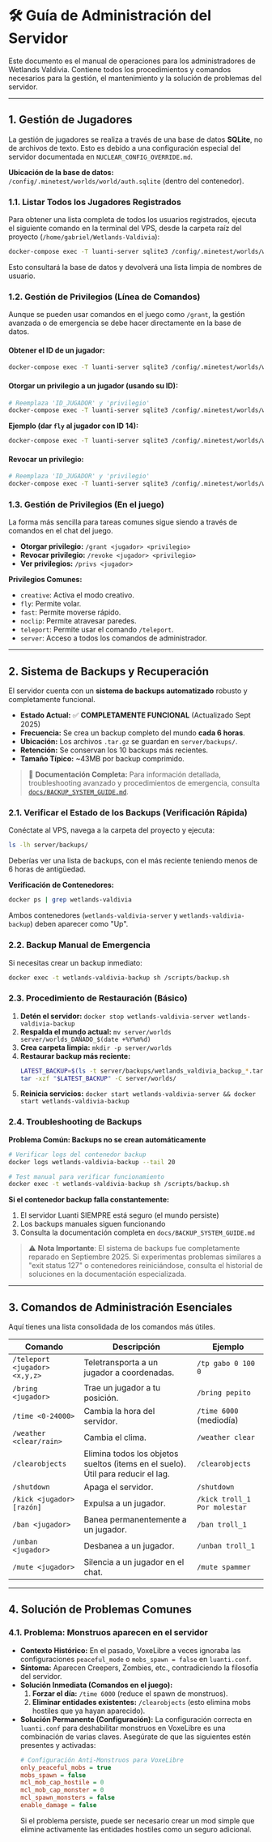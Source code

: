 # 🛠️ Guía de Administración del Servidor

Este documento es el manual de operaciones para los administradores de Wetlands Valdivia. Contiene todos los procedimientos y comandos necesarios para la gestión, el mantenimiento y la solución de problemas del servidor.

---

## 1. Gestión de Jugadores

La gestión de jugadores se realiza a través de una base de datos **SQLite**, no de archivos de texto. Esto es debido a una configuración especial del servidor documentada en `NUCLEAR_CONFIG_OVERRIDE.md`.

**Ubicación de la base de datos:** `/config/.minetest/worlds/world/auth.sqlite` (dentro del contenedor).

### 1.1. Listar Todos los Jugadores Registrados

Para obtener una lista completa de todos los usuarios registrados, ejecuta el siguiente comando en la terminal del VPS, desde la carpeta raíz del proyecto (`/home/gabriel/Wetlands-Valdivia`):

```bash
docker-compose exec -T luanti-server sqlite3 /config/.minetest/worlds/world/auth.sqlite 'SELECT name FROM auth;'
```
Esto consultará la base de datos y devolverá una lista limpia de nombres de usuario.

### 1.2. Gestión de Privilegios (Línea de Comandos)

Aunque se pueden usar comandos en el juego como `/grant`, la gestión avanzada o de emergencia se debe hacer directamente en la base de datos.

#### Obtener el ID de un jugador:
```bash
docker-compose exec -T luanti-server sqlite3 /config/.minetest/worlds/world/auth.sqlite "SELECT id, name FROM auth WHERE name LIKE '%nombre_del_jugador%';"
```

#### Otorgar un privilegio a un jugador (usando su ID):
```bash
# Reemplaza 'ID_JUGADOR' y 'privilegio'
docker-compose exec -T luanti-server sqlite3 /config/.minetest/worlds/world/auth.sqlite "INSERT OR IGNORE INTO user_privileges (id, privilege) VALUES (ID_JUGADOR, 'privilegio');"
```
**Ejemplo (dar `fly` al jugador con ID 14):**
```bash
docker-compose exec -T luanti-server sqlite3 /config/.minetest/worlds/world/auth.sqlite "INSERT OR IGNORE INTO user_privileges (id, privilege) VALUES (14, 'fly');"
```

#### Revocar un privilegio:
```bash
# Reemplaza 'ID_JUGADOR' y 'privilegio'
docker-compose exec -T luanti-server sqlite3 /config/.minetest/worlds/world/auth.sqlite "DELETE FROM user_privileges WHERE id = ID_JUGADOR AND privilege = 'privilegio';"
```

### 1.3. Gestión de Privilegios (En el juego)

La forma más sencilla para tareas comunes sigue siendo a través de comandos en el chat del juego.

*   **Otorgar privilegio:** `/grant <jugador> <privilegio>`
*   **Revocar privilegio:** `/revoke <jugador> <privilegio>`
*   **Ver privilegios:** `/privs <jugador>`

**Privilegios Comunes:**
*   `creative`: Activa el modo creativo.
*   `fly`: Permite volar.
*   `fast`: Permite moverse rápido.
*   `noclip`: Permite atravesar paredes.
*   `teleport`: Permite usar el comando `/teleport`.
*   `server`: Acceso a todos los comandos de administrador.

---

## 2. Sistema de Backups y Recuperación

El servidor cuenta con un **sistema de backups automatizado** robusto y completamente funcional.

*   **Estado Actual:** ✅ **COMPLETAMENTE FUNCIONAL** (Actualizado Sept 2025)
*   **Frecuencia:** Se crea un backup completo del mundo **cada 6 horas**.
*   **Ubicación:** Los archivos `.tar.gz` se guardan en `server/backups/`.
*   **Retención:** Se conservan los 10 backups más recientes.
*   **Tamaño Típico:** ~43MB por backup comprimido.

> 📖 **Documentación Completa:** Para información detallada, troubleshooting avanzado y procedimientos de emergencia, consulta [`docs/BACKUP_SYSTEM_GUIDE.md`](BACKUP_SYSTEM_GUIDE.md).

### 2.1. Verificar el Estado de los Backups (Verificación Rápida)

Conéctate al VPS, navega a la carpeta del proyecto y ejecuta:
```bash
ls -lh server/backups/
```
Deberías ver una lista de backups, con el más reciente teniendo menos de 6 horas de antigüedad.

**Verificación de Contenedores:**
```bash
docker ps | grep wetlands-valdivia
```
Ambos contenedores (`wetlands-valdivia-server` y `wetlands-valdivia-backup`) deben aparecer como "Up".

### 2.2. Backup Manual de Emergencia

Si necesitas crear un backup inmediato:
```bash
docker exec -t wetlands-valdivia-backup sh /scripts/backup.sh
```

### 2.3. Procedimiento de Restauración (Básico)

1.  **Detén el servidor:** `docker stop wetlands-valdivia-server wetlands-valdivia-backup`
2.  **Respalda el mundo actual:** `mv server/worlds server/worlds_DAÑADO_$(date +%Y%m%d)`
3.  **Crea carpeta limpia:** `mkdir -p server/worlds`
4.  **Restaurar backup más reciente:** 
    ```bash
    LATEST_BACKUP=$(ls -t server/backups/wetlands_valdivia_backup_*.tar.gz | head -1)
    tar -xzf "$LATEST_BACKUP" -C server/worlds/
    ```
5.  **Reinicia servicios:** `docker start wetlands-valdivia-server && docker start wetlands-valdivia-backup`

### 2.4. Troubleshooting de Backups

**Problema Común: Backups no se crean automáticamente**

```bash
# Verificar logs del contenedor backup
docker logs wetlands-valdivia-backup --tail 20

# Test manual para verificar funcionamiento
docker exec -t wetlands-valdivia-backup sh /scripts/backup.sh
```

**Si el contenedor backup falla constantemente:**
1. El servidor Luanti SIEMPRE está seguro (el mundo persiste)
2. Los backups manuales siguen funcionando
3. Consulta la documentación completa en `docs/BACKUP_SYSTEM_GUIDE.md`

> ⚠️ **Nota Importante**: El sistema de backups fue completamente reparado en Septiembre 2025. Si experimentas problemas similares a "exit status 127" o contenedores reiniciándose, consulta el historial de soluciones en la documentación especializada.

---

## 3. Comandos de Administración Esenciales

Aquí tienes una lista consolidada de los comandos más útiles.

| Comando | Descripción | Ejemplo |
|---|---|---|
| `/teleport <jugador> <x,y,z>` | Teletransporta a un jugador a coordenadas. | `/tp gabo 0 100 0` |
| `/bring <jugador>` | Trae un jugador a tu posición. | `/bring pepito` |
| `/time <0-24000>` | Cambia la hora del servidor. | `/time 6000` (mediodía) |
| `/weather <clear/rain>` | Cambia el clima. | `/weather clear` |
| `/clearobjects` | Elimina todos los objetos sueltos (items en el suelo). Útil para reducir el lag. | `/clearobjects` |
| `/shutdown` | Apaga el servidor. | `/shutdown` |
| `/kick <jugador> [razón]` | Expulsa a un jugador. | `/kick troll_1 Por molestar` |
| `/ban <jugador>` | Banea permanentemente a un jugador. | `/ban troll_1` |
| `/unban <jugador>` | Desbanea a un jugador. | `/unban troll_1` |
| `/mute <jugador>` | Silencia a un jugador en el chat. | `/mute spammer` |

---

## 4. Solución de Problemas Comunes

### 4.1. Problema: Monstruos aparecen en el servidor

*   **Contexto Histórico:** En el pasado, VoxeLibre a veces ignoraba las configuraciones `peaceful_mode` o `mobs_spawn = false` en `luanti.conf`.
*   **Síntoma:** Aparecen Creepers, Zombies, etc., contradiciendo la filosofía del servidor.
*   **Solución Inmediata (Comandos en el juego):**
    1.  **Forzar el día:** `/time 6000` (reduce el spawn de monstruos).
    2.  **Eliminar entidades existentes:** `/clearobjects` (esto elimina mobs hostiles que ya hayan aparecido).
*   **Solución Permanente (Configuración):**
    La configuración correcta en `luanti.conf` para deshabilitar monstruos en VoxeLibre es una combinación de varias claves. Asegúrate de que las siguientes estén presentes y activadas:
    ```ini
    # Configuración Anti-Monstruos para VoxeLibre
    only_peaceful_mobs = true
    mobs_spawn = false
    mcl_mob_cap_hostile = 0
    mcl_mob_cap_monster = 0
    mcl_spawn_monsters = false
    enable_damage = false
    ```
    Si el problema persiste, puede ser necesario crear un mod simple que elimine activamente las entidades hostiles como un seguro adicional.
